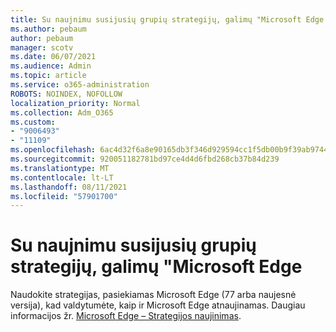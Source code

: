 ```yaml
---
title: Su naujnimu susijusių grupių strategijų, galimų "Microsoft Edge
ms.author: pebaum
author: pebaum
manager: scotv
ms.date: 06/07/2021
ms.audience: Admin
ms.topic: article
ms.service: o365-administration
ROBOTS: NOINDEX, NOFOLLOW
localization_priority: Normal
ms.collection: Adm_O365
ms.custom:
- "9006493"
- "11109"
ms.openlocfilehash: 6ac4d32f6a8e90165db3f346d929594cc1f5db00b9f39ab9744ff1e017c58af1
ms.sourcegitcommit: 920051182781bd97ce4d4d6fbd268cb37b84d239
ms.translationtype: MT
ms.contentlocale: lt-LT
ms.lasthandoff: 08/11/2021
ms.locfileid: "57901700"
---
```

# <a name="use-update-related-group-policies-available-in-microsoft-edge"></a>Su naujnimu susijusių grupių strategijų, galimų "Microsoft Edge

Naudokite strategijas, pasiekiamas Microsoft Edge (77 arba naujesnė versija), kad valdytumėte, kaip ir Microsoft Edge atnaujinamas. Daugiau informacijos žr. [Microsoft Edge – Strategijos naujinimas](https://docs.microsoft.com/DeployEdge/microsoft-edge-update-policies#available-policies).
